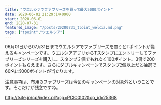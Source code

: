 ```yaml
---
title: "ウエルシアでファブリーズを買って最大5000ポイント"
date: 2020-06-02 21:29:14+0900
start: 2020-06-01
end: 2020-07-31
featured_image: "/posts/20200731_tpoint_welcia.md.png"
tags: ["tpoint","ウエルシア"]
---
```

06月01日から07月31日までウエルシアでファブリーズを買うとTポイントが貰えるキャンペーンです。ウエルシアアプリからTスタンプにエントリーしてファブリーズシリーズを購入し、スタンプ２個でもれなく100ポイント、3個で200ポイントもらえます。さらにダブルキャンペーンでスタンプ2個以上だと抽選で60名に5000ポイントが当たります。

注意事項は、布用のファブリーズは今回のキャンペーンの対象外ということです。そこだけが残念ですね。

http://tsite.jp/cp/index.pl?xpg=PCIC0102&cp_id=25368
